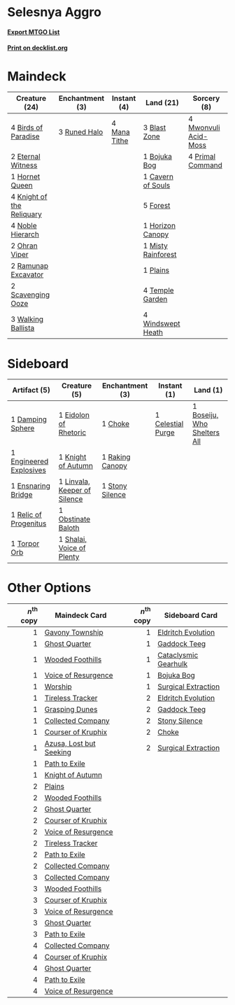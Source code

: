 # Selesnya Aggro

#### [Export MTGO List](../collection/Selesnya%20Aggro/Selesnya%20Aggro.txt)
#### [Print on decklist.org](http://decklist.org/?deckmain=4%09Birds%20of%20Paradise%0A3%09Blast%20Zone%0A1%09Bojuka%20Bog%0A1%09Cavern%20of%20Souls%0A2%09Eternal%20Witness%0A5%09Forest%0A1%09Horizon%20Canopy%0A1%09Hornet%20Queen%0A4%09Knight%20of%20the%20Reliquary%0A4%09Mana%20Tithe%0A1%09Misty%20Rainforest%0A4%09Mwonvuli%20Acid-Moss%0A4%09Noble%20Hierarch%0A2%09Ohran%20Viper%0A1%09Plains%0A4%09Primal%20Command%0A2%09Ramunap%20Excavator%0A3%09Runed%20Halo%0A2%09Scavenging%20Ooze%0A4%09Temple%20Garden%0A3%09Walking%20Ballista%0A4%09Windswept%20Heath&deckside=1%09Boseiju,%20Who%20Shelters%20All%0A1%09Celestial%20Purge%0A1%09Choke%0A1%09Damping%20Sphere%0A1%09Eidolon%20of%20Rhetoric%0A1%09Engineered%20Explosives%0A1%09Ensnaring%20Bridge%0A1%09Knight%20of%20Autumn%0A1%09Linvala,%20Keeper%20of%20Silence%0A1%09Obstinate%20Baloth%0A1%09Raking%20Canopy%0A1%09Relic%20of%20Progenitus%0A1%09Shalai,%20Voice%20of%20Plenty%0A1%09Stony%20Silence%0A1%09Torpor%20Orb)
# Maindeck

|                                           Creature (24)                                            |                                    Enchantment (3)                                    |                                      Instant (4)                                      |                                          Land (21)                                          |                                          Sorcery (8)                                          |
|----------------------------------------------------------------------------------------------------|---------------------------------------------------------------------------------------|---------------------------------------------------------------------------------------|---------------------------------------------------------------------------------------------|-----------------------------------------------------------------------------------------------|
|4 [Birds of Paradise](http://gatherer.wizards.com/Pages/Card/Details.aspx?multiverseid=129906)      |3 [Runed Halo](http://gatherer.wizards.com/Pages/Card/Details.aspx?multiverseid=154005)|4 [Mana Tithe](http://gatherer.wizards.com/Pages/Card/Details.aspx?multiverseid=122324)|3 [Blast Zone](http://gatherer.wizards.com/Pages/Card/Details.aspx?multiverseid=461171)      |4 [Mwonvuli Acid-Moss](http://gatherer.wizards.com/Pages/Card/Details.aspx?multiverseid=118888)|
|2 [Eternal Witness](http://gatherer.wizards.com/Pages/Card/Details.aspx?multiverseid=51628)         |                                                                                       |                                                                                       |1 [Bojuka Bog](http://gatherer.wizards.com/Pages/Card/Details.aspx?multiverseid=376269)      |4 [Primal Command](http://gatherer.wizards.com/Pages/Card/Details.aspx?multiverseid=220571)    |
|1 [Hornet Queen](http://gatherer.wizards.com/Pages/Card/Details.aspx?multiverseid=238141)           |                                                                                       |                                                                                       |1 [Cavern of Souls](http://gatherer.wizards.com/Pages/Card/Details.aspx?multiverseid=278058) |                                                                                               |
|4 [Knight of the Reliquary](http://gatherer.wizards.com/Pages/Card/Details.aspx?multiverseid=189145)|                                                                                       |                                                                                       |5 [Forest](http://gatherer.wizards.com/Pages/Card/Details.aspx?multiverseid=439860)          |                                                                                               |
|4 [Noble Hierarch](http://gatherer.wizards.com/Pages/Card/Details.aspx?multiverseid=179434)         |                                                                                       |                                                                                       |1 [Horizon Canopy](http://gatherer.wizards.com/Pages/Card/Details.aspx?multiverseid=409571)  |                                                                                               |
|2 [Ohran Viper](http://gatherer.wizards.com/Pages/Card/Details.aspx?multiverseid=405323)            |                                                                                       |                                                                                       |1 [Misty Rainforest](http://gatherer.wizards.com/Pages/Card/Details.aspx?multiverseid=405102)|                                                                                               |
|2 [Ramunap Excavator](http://gatherer.wizards.com/Pages/Card/Details.aspx?multiverseid=430818)      |                                                                                       |                                                                                       |1 [Plains](http://gatherer.wizards.com/Pages/Card/Details.aspx?multiverseid=439856)          |                                                                                               |
|2 [Scavenging Ooze](http://gatherer.wizards.com/Pages/Card/Details.aspx?multiverseid=420783)        |                                                                                       |                                                                                       |4 [Temple Garden](http://gatherer.wizards.com/Pages/Card/Details.aspx?multiverseid=405112)   |                                                                                               |
|3 [Walking Ballista](http://gatherer.wizards.com/Pages/Card/Details.aspx?multiverseid=423848)       |                                                                                       |                                                                                       |4 [Windswept Heath](http://gatherer.wizards.com/Pages/Card/Details.aspx?multiverseid=405115) |                                                                                               |


# Sideboard

|                                          Artifact (5)                                           |                                             Creature (5)                                              |                                     Enchantment (3)                                      |                                        Instant (1)                                         |                                              Land (1)                                               |
|-------------------------------------------------------------------------------------------------|-------------------------------------------------------------------------------------------------------|------------------------------------------------------------------------------------------|--------------------------------------------------------------------------------------------|-----------------------------------------------------------------------------------------------------|
|1 [Damping Sphere](http://gatherer.wizards.com/Pages/Card/Details.aspx?multiverseid=443101)      |1 [Eidolon of Rhetoric](http://gatherer.wizards.com/Pages/Card/Details.aspx?multiverseid=380409)       |1 [Choke](http://gatherer.wizards.com/Pages/Card/Details.aspx?multiverseid=45431)         |1 [Celestial Purge](http://gatherer.wizards.com/Pages/Card/Details.aspx?multiverseid=183055)|1 [Boseiju, Who Shelters All](http://gatherer.wizards.com/Pages/Card/Details.aspx?multiverseid=75305)|
|1 [Engineered Explosives](http://gatherer.wizards.com/Pages/Card/Details.aspx?multiverseid=50139)|1 [Knight of Autumn](http://gatherer.wizards.com/Pages/Card/Details.aspx?multiverseid=452933)          |1 [Raking Canopy](http://gatherer.wizards.com/Pages/Card/Details.aspx?multiverseid=158691)|                                                                                            |                                                                                                     |
|1 [Ensnaring Bridge](http://gatherer.wizards.com/Pages/Card/Details.aspx?multiverseid=15866)     |1 [Linvala, Keeper of Silence](http://gatherer.wizards.com/Pages/Card/Details.aspx?multiverseid=425838)|1 [Stony Silence](http://gatherer.wizards.com/Pages/Card/Details.aspx?multiverseid=247425)|                                                                                            |                                                                                                     |
|1 [Relic of Progenitus](http://gatherer.wizards.com/Pages/Card/Details.aspx?multiverseid=174824) |1 [Obstinate Baloth](http://gatherer.wizards.com/Pages/Card/Details.aspx?multiverseid=438745)          |                                                                                          |                                                                                            |                                                                                                     |
|1 [Torpor Orb](http://gatherer.wizards.com/Pages/Card/Details.aspx?multiverseid=233069)          |1 [Shalai, Voice of Plenty](http://gatherer.wizards.com/Pages/Card/Details.aspx?multiverseid=442923)   |                                                                                          |                                                                                            |                                                                                                     |


# Other Options

|*n*<sup>th</sup> copy|                                          Maindeck Card                                           |*n*<sup>th</sup> copy|                                        Sideboard Card                                         |
|--------------------:|--------------------------------------------------------------------------------------------------|--------------------:|-----------------------------------------------------------------------------------------------|
|                    1|[Gavony Township](http://gatherer.wizards.com/Pages/Card/Details.aspx?multiverseid=233242)        |                    1|[Eldritch Evolution](http://gatherer.wizards.com/Pages/Card/Details.aspx?multiverseid=414456)  |
|                    1|[Ghost Quarter](http://gatherer.wizards.com/Pages/Card/Details.aspx?multiverseid=389534)          |                    1|[Gaddock Teeg](http://gatherer.wizards.com/Pages/Card/Details.aspx?multiverseid=140188)        |
|                    1|[Wooded Foothills](http://gatherer.wizards.com/Pages/Card/Details.aspx?multiverseid=405116)       |                    1|[Cataclysmic Gearhulk](http://gatherer.wizards.com/Pages/Card/Details.aspx?multiverseid=417582)|
|                    1|[Voice of Resurgence](http://gatherer.wizards.com/Pages/Card/Details.aspx?multiverseid=368951)    |                    1|[Bojuka Bog](http://gatherer.wizards.com/Pages/Card/Details.aspx?multiverseid=376269)          |
|                    1|[Worship](http://gatherer.wizards.com/Pages/Card/Details.aspx?multiverseid=25553)                 |                    1|[Surgical Extraction](http://gatherer.wizards.com/Pages/Card/Details.aspx?multiverseid=397706) |
|                    1|[Tireless Tracker](http://gatherer.wizards.com/Pages/Card/Details.aspx?multiverseid=409997)       |                    2|[Eldritch Evolution](http://gatherer.wizards.com/Pages/Card/Details.aspx?multiverseid=414456)  |
|                    1|[Grasping Dunes](http://gatherer.wizards.com/Pages/Card/Details.aspx?multiverseid=426946)         |                    2|[Gaddock Teeg](http://gatherer.wizards.com/Pages/Card/Details.aspx?multiverseid=140188)        |
|                    1|[Collected Company](http://gatherer.wizards.com/Pages/Card/Details.aspx?multiverseid=394519)      |                    2|[Stony Silence](http://gatherer.wizards.com/Pages/Card/Details.aspx?multiverseid=247425)       |
|                    1|[Courser of Kruphix](http://gatherer.wizards.com/Pages/Card/Details.aspx?multiverseid=442153)     |                    2|[Choke](http://gatherer.wizards.com/Pages/Card/Details.aspx?multiverseid=45431)                |
|                    1|[Azusa, Lost but Seeking](http://gatherer.wizards.com/Pages/Card/Details.aspx?multiverseid=442150)|                    2|[Surgical Extraction](http://gatherer.wizards.com/Pages/Card/Details.aspx?multiverseid=397706) |
|                    1|[Path to Exile](http://gatherer.wizards.com/Pages/Card/Details.aspx?multiverseid=220511)          |                     |                                                                                               |
|                    1|[Knight of Autumn](http://gatherer.wizards.com/Pages/Card/Details.aspx?multiverseid=452933)       |                     |                                                                                               |
|                    2|[Plains](http://gatherer.wizards.com/Pages/Card/Details.aspx?multiverseid=439856)                 |                     |                                                                                               |
|                    2|[Wooded Foothills](http://gatherer.wizards.com/Pages/Card/Details.aspx?multiverseid=405116)       |                     |                                                                                               |
|                    2|[Ghost Quarter](http://gatherer.wizards.com/Pages/Card/Details.aspx?multiverseid=389534)          |                     |                                                                                               |
|                    2|[Courser of Kruphix](http://gatherer.wizards.com/Pages/Card/Details.aspx?multiverseid=442153)     |                     |                                                                                               |
|                    2|[Voice of Resurgence](http://gatherer.wizards.com/Pages/Card/Details.aspx?multiverseid=368951)    |                     |                                                                                               |
|                    2|[Tireless Tracker](http://gatherer.wizards.com/Pages/Card/Details.aspx?multiverseid=409997)       |                     |                                                                                               |
|                    2|[Path to Exile](http://gatherer.wizards.com/Pages/Card/Details.aspx?multiverseid=220511)          |                     |                                                                                               |
|                    2|[Collected Company](http://gatherer.wizards.com/Pages/Card/Details.aspx?multiverseid=394519)      |                     |                                                                                               |
|                    3|[Collected Company](http://gatherer.wizards.com/Pages/Card/Details.aspx?multiverseid=394519)      |                     |                                                                                               |
|                    3|[Wooded Foothills](http://gatherer.wizards.com/Pages/Card/Details.aspx?multiverseid=405116)       |                     |                                                                                               |
|                    3|[Courser of Kruphix](http://gatherer.wizards.com/Pages/Card/Details.aspx?multiverseid=442153)     |                     |                                                                                               |
|                    3|[Voice of Resurgence](http://gatherer.wizards.com/Pages/Card/Details.aspx?multiverseid=368951)    |                     |                                                                                               |
|                    3|[Ghost Quarter](http://gatherer.wizards.com/Pages/Card/Details.aspx?multiverseid=389534)          |                     |                                                                                               |
|                    3|[Path to Exile](http://gatherer.wizards.com/Pages/Card/Details.aspx?multiverseid=220511)          |                     |                                                                                               |
|                    4|[Collected Company](http://gatherer.wizards.com/Pages/Card/Details.aspx?multiverseid=394519)      |                     |                                                                                               |
|                    4|[Courser of Kruphix](http://gatherer.wizards.com/Pages/Card/Details.aspx?multiverseid=442153)     |                     |                                                                                               |
|                    4|[Ghost Quarter](http://gatherer.wizards.com/Pages/Card/Details.aspx?multiverseid=389534)          |                     |                                                                                               |
|                    4|[Path to Exile](http://gatherer.wizards.com/Pages/Card/Details.aspx?multiverseid=220511)          |                     |                                                                                               |
|                    4|[Voice of Resurgence](http://gatherer.wizards.com/Pages/Card/Details.aspx?multiverseid=368951)    |                     |                                                                                               |

